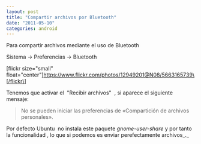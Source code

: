 ```yaml
---
layout: post
title: "Compartir archivos por Bluetooth"
date: "2011-05-10"
categories: android
---
```


Para compartir archivos mediante el uso de Bluetooth

Sistema -> Preferencias -> Bluetooth

\[flickr size="small" float="center"\]https://www.flickr.com/photos/12949201@N08/5663165739\[/flickr\]

Tenemos que activar el  "Recibir archivos"  , si aparece el siguiente mensaje:

> No se pueden iniciar las preferencias de «Compartición de archivos personales».

Por defecto Ubuntu  no instala este paquete _gnome-user-share_ y por tanto la funcionalidad , lo que si podemos es enviar perefectamente archivos_._
